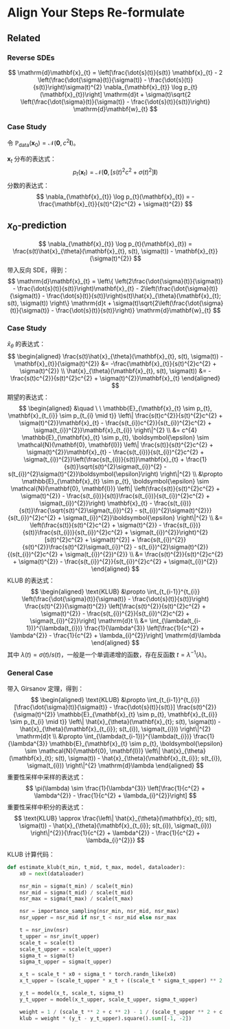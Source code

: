 # Align Your Steps Re-formulate

## Related

### Reverse SDEs

$$
\mathrm{d}\mathbf{x}_{t} = \left[\frac{\dot{s}(t)}{s(t)} \mathbf{x}_{t} - 2 \left(\frac{\dot{\sigma}(t)}{\sigma(t)} - \frac{\dot{s}(t)}{s(t)}\right)\sigma(t)^{2} \nabla_{\mathbf{x}_{t}} \log p_{t}(\mathbf{x}_{t})\right] \mathrm{d}t + \sigma(t)\sqrt{2 \left(\frac{\dot{\sigma}(t)}{\sigma(t)} - \frac{\dot{s}(t)}{s(t)}\right)} \mathrm{d}\mathbf{w}_{t}
$$

### Case Study

令 $\mathbb{P}_{\text{data}}(\mathbf{x}_{0}) = \mathcal{N}(\mathbf{0}, c^{2}\mathbf{I})$。

$\mathbf{x}_{t}$ 分布的表达式：
$$
p_{t}(\mathbf{x}_{t}) = \mathcal{N}\left(\mathbf{0}, \left[s(t)^{2}c^{2} + \sigma(t)^{2}\right]\mathbf{I}\right)
$$
分数的表达式：
$$
\nabla_{\mathbf{x}_{t}} \log p_{t}(\mathbf{x}_{t}) = -\frac{\mathbf{x}_{t}}{s(t)^{2}c^{2} + \sigma(t)^{2}}
$$

## $x_{0}$-prediction

$$
\nabla_{\mathbf{x}_{t}} \log p_{t}(\mathbf{x}_{t}) = \frac{s(t)\hat{x}_{\theta}(\mathbf{x}_{t}, s(t), \sigma(t)) - \mathbf{x}_{t}}{\sigma(t)^{2}}
$$
带入反向 SDE，得到：
$$
\mathrm{d}\mathbf{x}_{t} = \left\{ \left(2\frac{\dot{\sigma}(t)}{\sigma(t)} - \frac{\dot{s}(t)}{s(t)}\right)\mathbf{x}_{t} - 2\left(\frac{\dot{\sigma}(t)}{\sigma(t)} - \frac{\dot{s}(t)}{s(t)}\right)s(t)\hat{x}_{\theta}(\mathbf{x}_{t}; s(t), \sigma(t)) \right\} \mathrm{d}t + \sigma(t)\sqrt{2\left(\frac{\dot{\sigma}(t)}{\sigma(t)} - \frac{\dot{s}(t)}{s(t)}\right)} \mathrm{d}\mathbf{w}_{t}
$$

### Case Study

$\hat{x}_{\theta}$ 的表达式：
$$
\begin{aligned}
\frac{s(t)\hat{x}_{\theta}(\mathbf{x}_{t}, s(t), \sigma(t)) - \mathbf{x}_{t}}{\sigma(t)^{2}} &= -\frac{\mathbf{x}_{t}}{s(t)^{2}c^{2} + \sigma(t)^{2}} \\
\hat{x}_{\theta}(\mathbf{x}_{t}, s(t), \sigma(t)) &= -\frac{s(t)c^{2}}{s(t)^{2}c^{2} + \sigma(t)^{2}}\mathbf{x}_{t}
\end{aligned}
$$
期望的表达式：
$$
\begin{aligned}
&\quad \ \ \mathbb{E}_{\mathbf{x}_{t} \sim p_{t}, \mathbf{x}_{t_{i}} \sim p_{t_{i} \mid t}} \left\| \frac{s(t)c^{2}}{s(t)^{2}c^{2} + \sigma(t)^{2}}\mathbf{x}_{t} - \frac{s(t_{i})c^{2}}{s(t_{i})^{2}c^{2} + \sigma(t_{i})^{2}}\mathbf{x}_{t_{i}} \right\|^{2} \\
&= c^{4} \mathbb{E}_{\mathbf{x}_{t} \sim p_{t}, \boldsymbol{\epsilon} \sim \mathcal{N}(\mathbf{0}, \mathbf{I})} \left\| \frac{s(t)}{s(t)^{2}c^{2} + \sigma(t)^{2}}\mathbf{x}_{t} - \frac{s(t_{i})}{s(t_{i})^{2}c^{2} + \sigma(t_{i})^{2}}\left(\frac{s(t_{i})}{s(t)}\mathbf{x}_{t} + \frac{1}{s(t)}\sqrt{s(t)^{2}\sigma(t_{i})^{2} - s(t_{i})^{2}\sigma(t)^{2}}\boldsymbol{\epsilon}\right) \right\|^{2} \\
&\propto \mathbb{E}_{\mathbf{x}_{t} \sim p_{t}, \boldsymbol{\epsilon} \sim \mathcal{N}(\mathbf{0}, \mathbf{I})} \left\| \left(\frac{s(t)}{s(t)^{2}c^{2} + \sigma(t)^{2}} - \frac{s(t_{i})}{s(t)}\frac{s(t_{i})}{s(t_{i})^{2}c^{2} + \sigma(t_{i})^{2}}\right) \mathbf{x}_{t} - \frac{s(t_{i})}{s(t)}\frac{\sqrt{s(t)^{2}\sigma(t_{i})^{2} - s(t_{i})^{2}\sigma(t)^{2}}}{s(t_{i})^{2}c^{2} + \sigma(t_{i})^{2}}\boldsymbol{\epsilon} \right\|^{2} \\
&= \left(\frac{s(t)}{s(t)^{2}c^{2} + \sigma(t)^{2}} - \frac{s(t_{i})}{s(t)}\frac{s(t_{i})}{s(t_{i})^{2}c^{2} + \sigma(t_{i})^{2}}\right)^{2} [s(t)^{2}c^{2} + \sigma(t)^{2}] + \frac{s(t_{i})^{2}}{s(t)^{2}}\frac{s(t)^{2}\sigma(t_{i})^{2} - s(t_{i})^{2}\sigma(t)^{2}}{(s(t_{i})^{2}c^{2} + \sigma(t_{i})^{2})^{2}} \\
&= \frac{s(t)^{2}}{s(t)^{2}c^{2} + \sigma(t)^{2}} - \frac{s(t_{i})^{2}}{s(t_{i})^{2}c^{2} + \sigma(t_{i})^{2}}
\end{aligned}
$$
KLUB 的表达式：
$$
\begin{aligned}
\text{KLUB} &\propto \int_{t_{i-1}}^{t_{i}} \left(\frac{\dot{\sigma}(t)}{\sigma(t)} - \frac{\dot{s}(t)}{s(t)}\right) \frac{s(t)^{2}}{\sigma(t)^{2}} \left[\frac{s(t)^{2}}{s(t)^{2}c^{2} + \sigma(t)^{2}} - \frac{s(t_{i})^{2}}{s(t_{i})^{2}c^{2} + \sigma(t_{i})^{2}}\right] \mathrm{d}t \\
&= \int_{\lambda(t_{i-1})}^{\lambda(t_{i})} \frac{1}{\lambda^{3}} \left[\frac{1}{c^{2} + \lambda^{2}} - \frac{1}{c^{2} + \lambda_{i}^{2}}\right] \mathrm{d}\lambda
\end{aligned}
$$
其中 $\lambda(t) = \sigma(t) / s(t)$，一般是一个单调递增的函数，存在反函数 $t = \lambda^{-1}(\lambda)$。

### General Case

带入 Girsanov 定理，得到：
$$
\begin{aligned}
\text{KLUB} &\propto \int_{t_{i-1}}^{t_{i}} [\frac{\dot{\sigma}(t)}{\sigma(t)} - \frac{\dot{s}(t)}{s(t)}] \frac{s(t)^{2}}{\sigma(t)^{2}}  \mathbb{E}_{\mathbf{x}_{t} \sim p_{t}, \mathbf{x}_{t_{i}} \sim p_{t_{i} \mid t}} \left\| \hat{x}_{\theta}(\mathbf{x}_{t}; s(t), \sigma(t)) - \hat{x}_{\theta}(\mathbf{x}_{t_{i}}; s(t_{i}), \sigma(t_{i})) \right\|^{2} \mathrm{d}t \\
&\propto \int_{\lambda(t_{i-1})}^{\lambda(t_{i})} \frac{1}{\lambda^{3}} \mathbb{E}_{\mathbf{x}_{t} \sim p_{t}, \boldsymbol{\epsilon} \sim \mathcal{N}(\mathbf{0}, \mathbf{I})} \left\| \hat{x}_{\theta}(\mathbf{x}_{t}; s(t), \sigma(t)) - \hat{x}_{\theta}(\mathbf{x}_{t_{i}}; s(t_{i}), \sigma(t_{i})) \right\|^{2} \mathrm{d}\lambda
\end{aligned}
$$
重要性采样中采样的表达式：
$$
\pi(\lambda) \sim \frac{1}{\lambda^{3}} \left[\frac{1}{c^{2} + \lambda^{2}} - \frac{1}{c^{2} + \lambda_{i}^{2}}\right]
$$
重要性采样中积分的表达式：
$$
\text{KLUB} \approx \frac{\left\| \hat{x}_{\theta}(\mathbf{x}_{t}; s(t), \sigma(t)) - \hat{x}_{\theta}(\mathbf{x}_{t_{i}}; s(t_{i}), \sigma(t_{i})) \right\|^{2}}{\frac{1}{c^{2} + \lambda^{2}} - \frac{1}{c^{2} + \lambda_{i}^{2}}}
$$

KLUB 计算代码：
```python
def estimate_klub(t_min, t_mid, t_max, model, dataloader):
    x0 = next(dataloader)

    nsr_min = sigma(t_min) / scale(t_min)
    nsr_mid = sigma(t_mid) / scale(t_mid)
    nsr_max = sigma(t_max) / scale(t_max)

    nsr = importance_sampling(nsr_min, nsr_mid, nsr_max)
    nsr_upper = nsr_mid if nsr_t < nsr_mid else nsr_max

    t = nsr_inv(nsr)
    t_upper = nsr_inv(t_upper)
    scale_t = scale(t)
    scale_t_upper = scale(t_upper)
    sigma_t = sigma(t)
    sigma_t_upper = sigma(t_upper)

    x_t = scale_t * x0 + sigma_t * torch.randn_like(x0)
    x_t_upper = (scale_t_upper * x_t + ((scale_t * sigma_t_upper) ** 2 - (scale_t_upper * sigma_t) ** 2) * torch.randn_like(x0)) / scale_t

    y_t = model(x_t, scale_t, sigma_t)
    y_t_upper = model(x_t_upper, scale_t_upper, sigma_t_upper)

    weight = 1 / (scale_t ** 2 + c ** 2) - 1 / (scale_t_upper ** 2 + c ** 2)
    klub = weight * (y_t - y_t_upper).square().sum([-1, -2])
```
